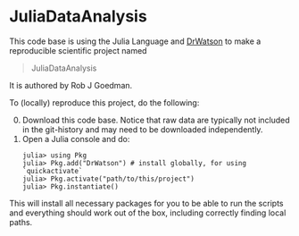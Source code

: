 # JuliaDataAnalysis

This code base is using the Julia Language and [DrWatson](https://juliadynamics.github.io/DrWatson.jl/stable/)
to make a reproducible scientific project named
> JuliaDataAnalysis

It is authored by Rob J Goedman.

To (locally) reproduce this project, do the following:

0. Download this code base. Notice that raw data are typically not included in the
   git-history and may need to be downloaded independently.
1. Open a Julia console and do:
   ```
   julia> using Pkg
   julia> Pkg.add("DrWatson") # install globally, for using `quickactivate`
   julia> Pkg.activate("path/to/this/project")
   julia> Pkg.instantiate()
   ```

This will install all necessary packages for you to be able to run the scripts and
everything should work out of the box, including correctly finding local paths.
